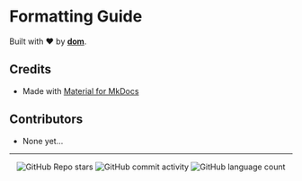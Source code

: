 # Formatting Guide

Built with ❤️ by [**dom**](https://github.com/frogweezer).

## Credits

* Made with [Material for MkDocs](https://squidfunk.github.io/mkdocs-material/)

## Contributors

* None yet...


<!-- Footer -->

---

<p align="center">
  <img alt="GitHub Repo stars" src="https://img.shields.io/github/stars/frogweezer/formatting?style=for-the-badge">
  <img alt="GitHub commit activity" src="https://img.shields.io/github/commit-activity/m/frogweezer/formatting?style=for-the-badge">
  <img alt="GitHub language count" src="https://img.shields.io/github/languages/count/frogweezer/formatting?style=for-the-badge">
</p>
